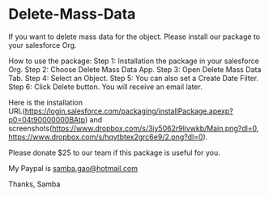 # Delete-Mass-Data
 If you want to delete mass data for the object. Please install our package to your salesforce Org.
 
How to use the package: 
Step 1: Installation the package in your salesforce Org. 
Step 2: Choose Delete Mass Data App. 
Step 3: Open Delete Mass Data Tab. 
Step 4: Select an Object. 
Step 5: You can also set a Create Date Filter. 
Step 6: Click Delete button. You will receive an email later.

Here is the installation URL(https://login.salesforce.com/packaging/installPackage.apexp?p0=04t90000000BAtp) and 
screenshots(https://www.dropbox.com/s/3iy5062r9livwkb/Main.png?dl=0, https://www.dropbox.com/s/hqytbtex2grc6e9/2.png?dl=0).

Please donate $25 to our team if this package is useful for you.

My Paypal is samba.gao@hotmail.com

Thanks,
Samba
